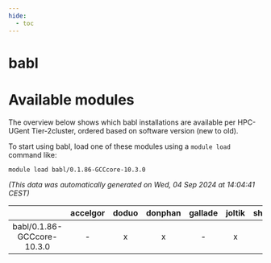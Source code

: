 ```yaml
---
hide:
  - toc
---
```


babl
====

# Available modules


The overview below shows which babl installations are available per HPC-UGent Tier-2cluster, ordered based on software version (new to old).

To start using babl, load one of these modules using a `module load` command like:

```shell
module load babl/0.1.86-GCCcore-10.3.0
```

*(This data was automatically generated on Wed, 04 Sep 2024 at 14:04:41 CEST)*  

| |accelgor|doduo|donphan|gallade|joltik|shinx|skitty|
| :---: | :---: | :---: | :---: | :---: | :---: | :---: | :---: |
|babl/0.1.86-GCCcore-10.3.0|-|x|x|-|x|-|x|
